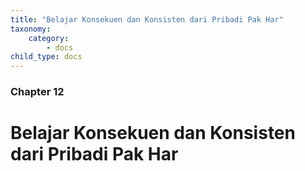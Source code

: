 ```yaml
---
title: "Belajar Konsekuen dan Konsisten dari Pribadi Pak Har"
taxonomy:
    category:
        - docs
child_type: docs
---
```


### Chapter 12

# Belajar Konsekuen dan Konsisten dari Pribadi Pak Har 
